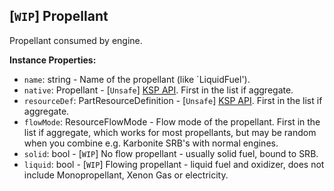 ## \[`WIP`\] Propellant

Propellant consumed by engine.


**Instance Properties:**
- `name`: string - Name of the propellant (like `LiquidFuel').
- `native`: Propellant - \[`Unsafe`\] [KSP API](https://kerbalspaceprogram.com/api/class_propellant.html). First in the list if aggregate.
- `resourceDef`: PartResourceDefinition - \[`Unsafe`\] [KSP API](https://kerbalspaceprogram.com/api/class_part_resource_definition.html). First in the list if aggregate.
- `flowMode`: ResourceFlowMode - Flow mode of the propellant. First in the list if aggregate, which works for most propellants, but may be random when you combine e.g. Karbonite SRB's with normal engines.
- `solid`: bool - \[`WIP`\] No flow propellant - usually solid fuel, bound to SRB.
- `liquid`: bool - \[`WIP`\] Flowing propellant - liquid fuel and oxidizer, does not include Monopropellant, Xenon Gas or electricity.
